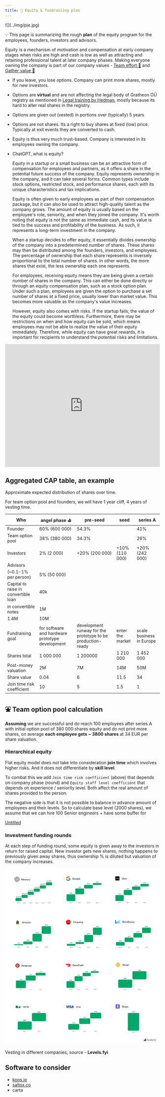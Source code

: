 ```yaml
---
title: 🦚 Equity & fundraising plan
---
```

<div style={{ height:150, overflow:"hidden", verticalAlign:"middle", marginBottom:10, borderRadius:5 }}><div style={{ marginTop: "-20%" }}>
![](../img/pie.jpg)
</div></div>

💡 This page is summarizing the rough **plan** of the equity program for the employees, founders, investors and advisors.

Equity is a mechanism of motivation and compensation at early company stages when risks are high and cash is low as well as attracting and retaining professional talent at later company phases. Making everyone owning the company is part of our company values - [Team effort 🐝](Culture%20and%20values%20🫀/Team%20effort%20🐝.md) and [Gather value 🍯](Culture%20and%20values%20🫀/Gather%20value%20🍯.md)

- If you leave, you lose options. Company can print more shares, mostly for new investors.
    
- Options are **virtual** and are not affecting the legal body of Gratheon OÜ registry as mentioned in [Legal training by Hedman](https://www.notion.so/Legal-training-by-Hedman-6144b4856a8a4ffbbe28f145d4b4470e?pvs=21), mostly because its hard to alter real shares in the registry.
    
- Options are given out (vested) in portions over (typically) 5 years
    
- Options are not shares. Its a right to buy shares at fixed (low) price. Typically at exit events they are converted to cash.
    
- Equity is thus very much trust-based. Company is interested in its employees owning the company.
    
- ChatGPT, what is equity?
    
    Equity in a startup or a small business can be an attractive form of compensation for employees and partners, as it offers a share in the potential future success of the company. Equity represents ownership in the company, and it can take several forms. Common types include stock options, restricted stock, and performance shares, each with its unique characteristics and tax implications.
    
    Equity is often given to early employees as part of their compensation package, but it can also be used to attract high-quality talent as the company grows. The amount of equity is usually based on the employee's role, seniority, and when they joined the company. It's worth noting that equity is not the same as immediate cash, and its value is tied to the success and profitability of the business. As such, it represents a long-term investment in the company.
    
    When a startup decides to offer equity, it essentially divides ownership of the company into a predetermined number of shares. These shares may then be distributed among the founders, investors, and employees. The percentage of ownership that each share represents is inversely proportional to the total number of shares. In other words, the more shares that exist, the less ownership each one represents.
    
    For employees, receiving equity means they are being given a certain number of shares in the company. This can either be done directly or through an equity compensation plan, such as a stock option plan. Under such a plan, employees are given the option to purchase a set number of shares at a fixed price, usually lower than market value. This becomes more valuable as the company's value increases.
    
    However, equity also comes with risks. If the startup fails, the value of the equity could become worthless. Furthermore, there may be restrictions on when and how equity can be sold, which means employees may not be able to realize the value of their equity immediately. Therefore, while equity can have great rewards, it is important for recipients to understand the potential risks and limitations.


<iframe width="100%" height="400" src="https://www.youtube.com/embed/5oO3k5ghKT8" title="STARTUP EQUITY - Who Gets What and Why? How does it work?" frameborder="0" allow="accelerometer; autoplay; clipboard-write; encrypted-media; gyroscope; picture-in-picture; web-share" referrerpolicy="strict-origin-when-cross-origin" allowfullscreen></iframe>


## Aggregated CAP table, an example

Approximate expected distribution of shares over time.

For team option pool and founders, we will have 1 year cliff, 4 years of vesting time.

|Who|angel phase ⛳|pre-seed|seed|series A|
|---|---|---|---|---|
|Founder|60% (600 000)|54.3%||41%|
|Team option pool|38% (380 000)|34.3%||26%|
|Investors|2% (2 000)|+20% (200 000)|+10% (110 000)|+20% (242 000)|
|Advisors|||||
|(~0.1-1% per person)|5% (50 000)||||
|Capital to raise in convertible loan|40k||||
|in convertible notes|1M||||
|1.4M|10M||||
|Fundraising goal|for software and hardware prototype development|development runway for the prototype to be production-ready|enter the market|scale business in Europe|
|Shares total|1 000 000|1 200000|1 210 000|1 452 000|
|Post-money valuation|2M|7M|14M|50M|
|Share value|0.04|6|11.5|34|
|Join time risk coefficient|10|5|1.5|1|

## ⛲ Team option pool calculation

**Assuming** we are successful and do reach 100 employees after series A with initial option pool of 380 000 shares equity and do not print more shares, on average **each employee gets ~ 3800 shares** at 34 EUR per share valuation.

### Hierarchical equity

Flat equity model does not take into consideration **join time** which involves higher risks. And it does not differentiate by **skill level**.

To combat this we add `Join time risk coefficient` (above) that depends on company phase (round) and `Equity staff level coefficient` that depends on experience / seniority level. Both affect the real amount of shares provided to the person.

The negative side is that it is not possible to balance in advance amount of employees and their levels. So to calculate base level (2000 shares), we assume that we can hire 100 Senior engineers + have some buffer for

[Untitled](https://www.notion.so/8467f1a9b27643efb23f567f66a1981f?pvs=21)

### Investment funding rounds

At each step of funding round, some equity is given away to the investors in return for raised capital. New investor gets new shares, nothing happens to previously given away shares, thus ownership % is diluted but valuation of the company increases.

![](levels.png)

Vesting in different companies, source - **Levels.fyi**

## Software to consider

- [koos.io](http://koos.io)
- [saltox.co](http://saltox.co)
- carta